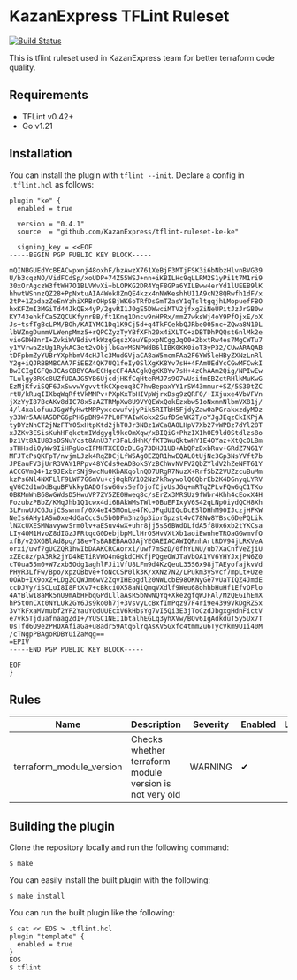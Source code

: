 # KazanExpress TFLint Ruleset
[![Build Status](https://github.com/KazanExpress/tflint-ruleset-ke/workflows/build/badge.svg?branch=main)](https://github.com/KazanExpress/tflint-ruleset-ke/actions)

This is tflint ruleset used in KazanExpress team for better terraform code quality.

## Requirements

- TFLint v0.42+
- Go v1.21

## Installation

You can install the plugin with `tflint --init`. Declare a config in `.tflint.hcl` as follows:

```hcl
plugin "ke" {
  enabled = true

  version = "0.4.1"
  source  = "github.com/KazanExpress/tflint-ruleset-ke-ke"

  signing_key = <<EOF
-----BEGIN PGP PUBLIC KEY BLOCK-----

mQINBGUEdYcBEACwpxnj48oxhF/bzAwzX761XeBjF3MTjFSK3i6bNbzHlvnBVG39
U/b3cqzNO/VidFCdSp/xoUDP+74Z55WSJ+nn+iKBILHc9qLLRM2S1yPi1t7M1ri9
30xOrAgczW3ftWH7O1BLVWvXi+bLOPKG2DR4YqF8GPa6YILBww4erYd1lUEEB9lK
hhwtWSnnzQZ28+PpNxtuAIA4Wok8ZmQE4kzx4nNWKeshhU11A9cN28QRwfh1dF/x
2tP+1ZpdazZeEnYzhiXRBrOHpSBjWK6oTRfDsGmTZasY1qTsltgqjhLMopuefFBO
hxKFZmI3MGiTd44JkQEx4yP/2gvRI1J0gE5DWwciMTV2jfxgZiNeUPitJzJrGB0w
KY743ehkfCa5ZQCUKfynrBB/ft1Knq1Dncv9nHPRx/mmZ7wksWj4oY9PfOjxE/oX
Js+tsfTgBcLPM/BOh/KAIYMC1Dq1K9Cj5d+q4TkFCekbQJRbe005nc+ZQwa8N10L
lbWZngDummVLWenpMmz5+rQPCZyzTyYBfXFh20x4iXLTC+zDBTDhPQQst6nlMk2e
vioGDHBnrI+ZvkiWVBdivtkWzqGqszXeuYEpxpNCggJqO0+2bxtRw4es7MgCWTu7
y1YVrwaZzUg1RykAC3et2vObjlbGavMSNPWdB6lIBK0KK0ioT3yP32/CUwARAQAB
tDFpbmZyYUBrYXphbmV4cHJlc3MudGVjaCA8aW5mcmFAa2F6YW5leHByZXNzLnRl
Y2g+iQJRBBMBCAA7FiEEZ4QK7UQ1feIy0SlXgKK8Yv7sH+4FAmUEdYcCGwMFCwkI
BwICIgIGFQoJCAsCBBYCAwECHgcCF4AACgkQgKK8Yv7sH+4zChAAm2Qig/NPIwEw
TLulgy8RKc8UZfUDAJG5YB6UjcdjHKfCqHteRMJ7s9O7wUsifmEBZctRHlkMuKwG
EzMjKfviSQF6JxSwvwYgvvttkCXpeuq3C7hwBepaxYY1rSW43mmur+SZ/5S30tZC
rtU/kRuqIIXbqWqRftVkMMPv+PXpKxTbHIVpWjrxDsg9zQRF0/+IXjuxe4VbVFVn
jXzYyI87BcAKv8dIC78x5zAZTRMpXw8U9VYQEWxQokEzxbw51oNxmnNlbmVX81j/
4/l4xalofuuJGgWfyHwtMPPyxccwufvjyPik5RITbH5FjdyZaw0aPGrakxzdyMOz
y33Wr5AAHASDPG6pPH6pBM947PL0FVAIwKokx2SufDSeVK2T/oYJgJEqzCkIKPjA
tyDYzNhCT2jNzFTY05xHtpKtd2jhT0Jr3NBz1WCa8A8LHpV7Xb27vWPBz7dYl28T
xJZKv3ESisKuhHFqkctmIWdgygl9kcOmXqw/xBIQiG+PhzIX1hOE9ld0Stdlzs8o
Dz1Vt8AIU83sDSNuYcst8AnU37r3FaLdHhK/fXT3WuQktwHY1E4OYaz+XtQcOLBm
sTHHsdi0yWv9IiHRgUocIFMHTXCEOzDLGg73DHJ1UB+AbQPzDxbRuv+GRdZ7N61Y
MFJTcPsQKFpT/nvjmLJzk4RqZDCjLfW5Ag0EZQR1hwEQALOtUjNc3Gp3NsYVft7b
JPEauFV3jUrR3VAY1RPpv48YCds9eADBokSYzBChWvNVFV2QbZYldV2hZeNFT61Y
ACCGVmQ4+1z9JExbrSNj9wcNu0KbAKqolnQD7URgR7NuzX+RrfSbZ2VUZzcuBuMm
kzPs6Nl4NXFLlF9LWF7G6mVu+cjOqkRV1O2Nz7kRwywolQ6QbrEb2K4DGnyqLYRV
qVGC2d1wDdBquBFVkkyDADOfsw6Gvs5efDjofCjvUsJGq+mRTqZPLvFQw6qC1TKo
OBKMnWnB68wGWdsD5HwuVP7ZY5ZE0Hweq8c/sErZx3MRSUz9fWbr4Khh4cEoxX4H
FozubzPBbZ/KMqJhb1Q1cwx4di6BAkWMsTWl+0BuEFIxyV6S42qLNp0iydQCH8Xh
3LPnwUUCGJujCSswnmf/0X4eI45MOnLe4fKcJFqdUIQcDcESlDHhM90IJczjHFKW
NeIs6AHy1ASw0xe4dGaCccSu5b0DFm3nzGp3iorGpzst4vC78Nw8YBsc6DePQLik
lNXcUXESMNavywvSrm0lv+aESuv4wX+uhr8jj5sS6BWdDLfdA5f8Ux6xb2tYKCsa
LIy40M1HvoZ8dIGzJFRtqcG0DebjbpMLlHrOSHvVXtXb1aoiEwnheTROaGGwmvfO
xfB/v2GXGBlAd8pq/18e+TsBABEBAAGJAjYEGAEIACAWIQRnhArtRDV94jLRKVeA
orxi/uwf7gUCZQR1hwIbDAAKCRCAorxi/uwf7mSzD/0fhYLNU/ub7XaCnfVeZjiU
xZEc8z/pA3Rk2jYD4kETiRVWO4nGgkdCHKfjPQgeOWJTaVbOA1VV6YHYJxjPN6Z0
cTOua55m0+W7zxb5Odg1aghlFJi1VfU8LFm9d4KzQeuL35S6x98jTAEyofajkvVd
PHyR3LfFw/Bpo/xpzOBbve+foNcCSP0lk3K/xXNz7N2/LPukm3ySvcf7mpLt+Uze
OOAb+IX9oxZ+LDgZCQWJm6wV2ZqvIHEogdl20NWLcbE98OKNyGe7vUaTIQZ4JmdE
ccDJVy/iSCLuI8I8FtXv7+cBkciOX58aNiQmqVXdlf9Weu68ohhbHuHf1EfvOFlo
4AYBlwI8aMk5nU9mAbHFbqGPdLllaAsR5bNwNQYq+XkezgfqWJFAl/MzQEGIhEmX
hP5t0nCXt0NYLUk2GY6Js9ko0h7j+3VsvyLcBxfImPqz97F4ri9e4399VkDgRZSx
3vYkFxaMVmubf2YP2YauYQdUUEcxV6kHbsYg7vI5Qi3E3jToCzdJbgxgHdnFictV
e7vk5TjduafnaagZdI+/YUSC1NEI1btalhEGLq3yhXVw/BOv6IgAdkduT5y5Ux7T
UsTfd6O9ezPHOXAfiaGa+u8adr59Atq6lYqAsKV5Gxfc4tmm2u6TycVkm9U1i40M
/cTNgpPBAgoRDBYUiZaMqg==
=EPIV
-----END PGP PUBLIC KEY BLOCK-----

EOF
}
```

## Rules

|Name|Description|Severity|Enabled|Link|
| --- | --- | --- | --- | --- |
|terraform_module_version| Checks whether terraform module version is not very old|WARNING|✔||

## Building the plugin

Clone the repository locally and run the following command:

```
$ make
```

You can easily install the built plugin with the following:

```
$ make install
```

You can run the built plugin like the following:

```
$ cat << EOS > .tflint.hcl
plugin "template" {
  enabled = true
}
EOS
$ tflint
```
